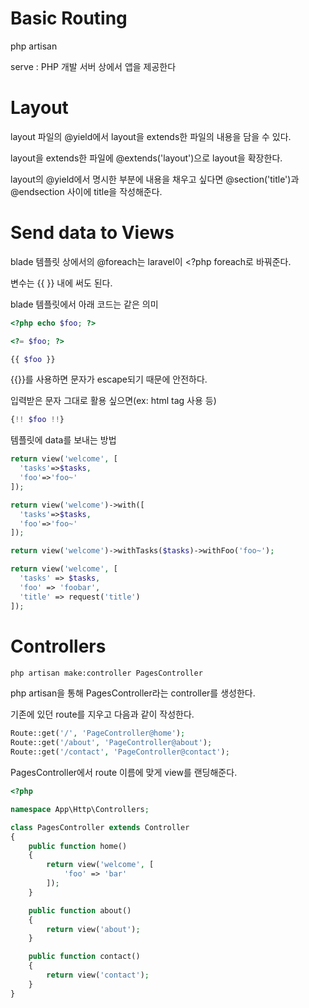 # Basic Routing

php artisan

serve : PHP 개발 서버 상에서 앱을 제공한다

# Layout

layout 파일의 @yield에서 layout을 extends한 파일의 내용을 담을 수 있다.

layout을 extends한 파일에 @extends('layout')으로 layout을 확장한다.

layout의 @yield에서 명시한 부분에 내용을 채우고 싶다면 @section('title')과 @endsection 사이에 title을 작성해준다.

 # Send data to Views

blade 템플릿 상에서의 @foreach는 laravel이 <?php foreach로 바꿔준다.

변수는 {{ }} 내에 써도 된다.

blade 템플릿에서 아래 코드는 같은 의미

```php
<?php echo $foo; ?>
```

```php
<?= $foo; ?>
```

```php
{{ $foo }}
```

{{}}를 사용하면 문자가 escape되기 때문에 안전하다.

입력받은 문자 그대로 활용 싶으면(ex: html tag 사용 등)

```php
{!! $foo !!}
```

템플릿에 data를 보내는 방법

```php
return view('welcome', [
  'tasks'=>$tasks,
  'foo'=>'foo~'
]);
```

```php
return view('welcome')->with([
  'tasks'=>$tasks,
  'foo'=>'foo~'
]);
```

```php
return view('welcome')->withTasks($tasks)->withFoo('foo~');
```

```php
return view('welcome', [
  'tasks' => $tasks,
  'foo' => 'foobar',
  'title' => request('title')
]);
```

# Controllers

```bash
php artisan make:controller PagesController
```

php artisan을 통해 PagesController라는 controller를 생성한다.

기존에 있던 route를 지우고 다음과 같이 작성한다.

```php
Route::get('/', 'PageController@home');
Route::get('/about', 'PageController@about');
Route::get('/contact', 'PageController@contact');
```

PagesController에서 route 이름에 맞게 view를 랜딩해준다.

```php
<?php

namespace App\Http\Controllers;

class PagesController extends Controller
{
    public function home()
    {
        return view('welcome', [
            'foo' => 'bar'
        ]);
    }

    public function about()
    {
        return view('about');
    }

    public function contact()
    {
        return view('contact');
    }
}
```

